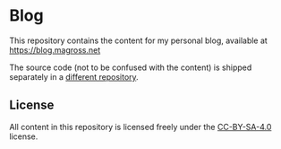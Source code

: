 # Blog

This repository contains the content for my personal blog, available at https://blog.magross.net

The source code (not to be confused with the content) is shipped separately in a [different repository](https://github.com/vimpostor/zola-aurora).

## License

All content in this repository is licensed freely under the [CC-BY-SA-4.0](https://creativecommons.org/licenses/by-sa/4.0/) license.
